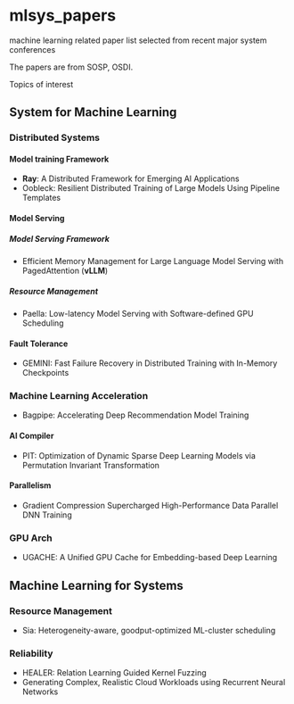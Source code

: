 # mlsys_papers

machine learning related paper list selected from recent major system conferences

The papers are from SOSP, OSDI.

Topics of interest


## System for Machine Learning

### Distributed Systems

#### Model training Framework

- **Ray**: A Distributed Framework for Emerging AI Applications
- Oobleck: Resilient Distributed Training of Large Models Using Pipeline Templates

#### Model Serving
##### Model Serving Framework

- Efficient Memory Management for Large Language Model Serving with PagedAttention (**vLLM**)

##### Resource Management
- Paella: Low-latency Model Serving with Software-defined GPU Scheduling

#### Fault Tolerance

- GEMINI: Fast Failure Recovery in Distributed Training with In-Memory Checkpoints

### Machine Learning Acceleration

- Bagpipe: Accelerating Deep Recommendation Model Training

#### AI Compiler

- PIT: Optimization of Dynamic Sparse Deep Learning Models via Permutation Invariant Transformation

#### Parallelism

- Gradient Compression Supercharged High-Performance Data Parallel DNN Training


### GPU Arch

- UGACHE: A Unified GPU Cache for Embedding-based Deep Learning

## Machine Learning for Systems

### Resource Management

- Sia: Heterogeneity-aware, goodput-optimized ML-cluster scheduling

### Reliability

- HEALER: Relation Learning Guided Kernel Fuzzing
- Generating Complex, Realistic Cloud Workloads using Recurrent Neural Networks
